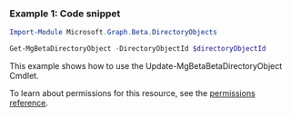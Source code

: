 ### Example 1: Code snippet

```powershellImport-Module Microsoft.Graph.Beta.DirectoryObjects

Get-MgBetaDirectoryObject -DirectoryObjectId $directoryObjectId
```
This example shows how to use the Update-MgBetaBetaDirectoryObject Cmdlet.
To learn about permissions for this resource, see the [permissions reference](/graph/permissions-reference).


